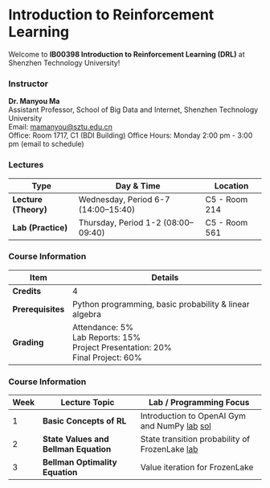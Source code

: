 #  Introduction to Reinforcement Learning

Welcome to **IB00398 Introduction to Reinforcement Learning (DRL)** at Shenzhen Technology University!  


### Instructor

**Dr. Manyou Ma**  
Assistant Professor, School of Big Data and Internet, Shenzhen Technology University  
Email: [mamanyou@sztu.edu.cn](mailto:mamanyou@sztu.edu.cn)  
Office: Room 1717, C1 (BDI Building) 
Office Hours: Monday 2:00 pm - 3:00 pm  (email to schedule)


### Lectures

| Type      | Day & Time            | Location |
|----------|---------------------|----------|
| **Lecture (Theory)** | Wednesday, Period 6-7 (14:00–15:40) | C5 - Room 214  |
| **Lab (Practice)** | Thursday, Period 1-2 (08:00–09:40) | C5 - Room 561 |



### Course Information

| Item | Details |
|------|---------|
| **Credits** | 4 |
| **Prerequisites** | Python programming, basic probability & linear algebra |
| **Grading** | Attendance: 5%<br> Lab Reports: 15%<br>Project Presentation: 20%<br>Final Project: 60% |

### Course Information
| Week | Lecture Topic | Lab / Programming Focus |
|------|---------------|------------------------|
| 1 | **Basic Concepts of RL** |  Introduction to OpenAI Gym and NumPy [lab](https://github.com/manyouma/DRL_sztu/blob/main/Lab01_frozenLake_intro.ipynb) [sol](https://github.com/manyouma/DRL_sztu/blob/main/Lab01_frozenLake_intro_ans.ipynb)|
| 2 | **State Values and Bellman Equation** | State transition probability of FrozenLake [lab](https://github.com/manyouma/DRL_sztu/blob/main/Lab02_frozenLake_MDP.ipynb)|
| 3 | **Bellman Optimality Equation** | Value iteration for FrozenLake |

